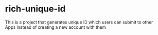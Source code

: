 # rich-unique-id
This is a project that generates unique ID which users can submit to other Apps instead of creating a new account with them
